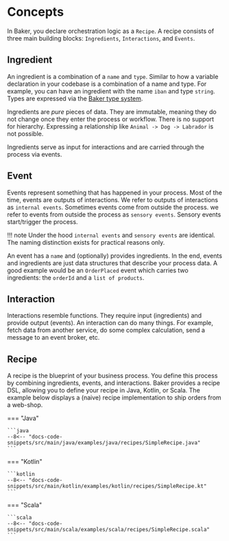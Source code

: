 # Concepts

In Baker, you declare orchestration logic as a `Recipe`. A recipe consists of three main building blocks:
`Ingredients`, `Interactions`, and `Events`. 

## Ingredient

An ingredient is a combination of a `name` and `type`. Similar to how a variable declaration in your codebase is a combination
of a name and type. For example, you can have an ingredient with the name `iban` and type `string`. Types are expressed
via the [Baker type system](../reference/baker-types-and-values/).

Ingredients are _pure_ pieces of data. They are immutable, meaning they do not change once they enter the process or
workflow. There is no support for hierarchy. Expressing a relationship like `Animal -> Dog -> Labrador` is not possible.

Ingredients serve as input for interactions and are carried through the process via
events.

## Event

Events represent something that has happened in your process. Most of the time, events are outputs of interactions.
We refer to outputs of interactions as `internal events`. Sometimes events come from outside the process. we refer to 
events from outside the process as `sensory events`. Sensory events start/trigger the process. 

!!! note
    Under the hood `internal events` and `sensory events` are identical. The naming distinction exists for practical 
    reasons only.

An event has a `name` and (optionally) provides ingredients. In the end, events and ingredients are just data structures
that describe your process data. A good example would be an `OrderPlaced` event which carries two ingredients:
the `orderId` and a `list of products`.

## Interaction

Interactions resemble functions. They require input (ingredients) and provide output (events). An
interaction can do many things. For example, fetch data from another service, do some complex calculation, 
send a message to an event broker, etc.

## Recipe

A recipe is the blueprint of your business process. You define this process by combining ingredients, events, and
interactions. Baker provides a recipe DSL, allowing you to define your recipe in Java, Kotlin, or Scala. The example
below displays a (naive) recipe implementation to ship orders from a web-shop. 

=== "Java"

    ```java
    --8<-- "docs-code-snippets/src/main/java/examples/java/recipes/SimpleRecipe.java"
    ```

=== "Kotlin"

    ```kotlin
    --8<-- "docs-code-snippets/src/main/kotlin/examples/kotlin/recipes/SimpleRecipe.kt"
    ```

=== "Scala"

    ```scala
    --8<-- "docs-code-snippets/src/main/scala/examples/scala/recipes/SimpleRecipe.scala"
    ```
